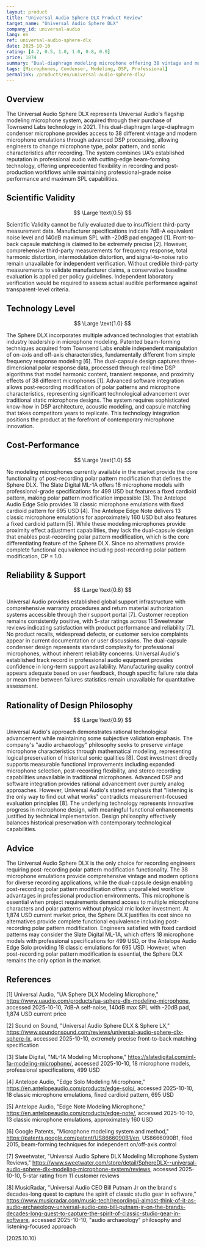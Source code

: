 ```yaml
---
layout: product
title: "Universal Audio Sphere DLX Product Review"
target_name: "Universal Audio Sphere DLX"
company_id: universal-audio
lang: en
ref: universal-audio-sphere-dlx
date: 2025-10-10
rating: [4.2, 0.5, 1.0, 1.0, 0.8, 0.9]
price: 1874
summary: "Dual-diaphragm modeling microphone offering 38 vintage and modern microphone emulations with post-recording modification capabilities, combining advanced DSP technology with professional-grade hardware specifications."
tags: [Microphones, Condenser, Modeling, DSP, Professional]
permalink: /products/en/universal-audio-sphere-dlx/
---
```


## Overview

The Universal Audio Sphere DLX represents Universal Audio's flagship modeling microphone system, acquired through their purchase of Townsend Labs technology in 2021. This dual-diaphragm large-diaphragm condenser microphone provides access to 38 different vintage and modern microphone emulations through advanced DSP processing, allowing engineers to change microphone type, polar pattern, and sonic characteristics after recording. The system combines UA's established reputation in professional audio with cutting-edge beam-forming technology, offering unprecedented flexibility in recording and post-production workflows while maintaining professional-grade noise performance and maximum SPL capabilities.

## Scientific Validity

$$ \Large \text{0.5} $$

Scientific Validity cannot be fully evaluated due to insufficient third-party measurement data. Manufacturer specifications indicate 7dB-A equivalent noise level and 140dB maximum SPL with -20dB pad engaged [1]. Front-to-back capsule matching is claimed to be extremely precise [2]. However, comprehensive third-party measurements for frequency response, total harmonic distortion, intermodulation distortion, and signal-to-noise ratio remain unavailable for independent verification. Without credible third-party measurements to validate manufacturer claims, a conservative baseline evaluation is applied per policy guidelines. Independent laboratory verification would be required to assess actual audible performance against transparent-level criteria.

## Technology Level

$$ \Large \text{1.0} $$

The Sphere DLX incorporates multiple advanced technologies that establish industry leadership in microphone modeling. Patented beam-forming techniques acquired from Townsend Labs enable independent manipulation of on-axis and off-axis characteristics, fundamentally different from simple frequency response modeling [6]. The dual-capsule design captures three-dimensional polar response data, processed through real-time DSP algorithms that model harmonic content, transient response, and proximity effects of 38 different microphones [1]. Advanced software integration allows post-recording modification of polar patterns and microphone characteristics, representing significant technological advancement over traditional static microphone designs. The system requires sophisticated know-how in DSP architecture, acoustic modeling, and capsule matching that takes competitors years to replicate. This technology integration positions the product at the forefront of contemporary microphone innovation.

## Cost-Performance

$$ \Large \text{1.0} $$

No modeling microphones currently available in the market provide the core functionality of post-recording polar pattern modification that defines the Sphere DLX. The Slate Digital ML-1A offers 18 microphone models with professional-grade specifications for 499 USD but features a fixed cardioid pattern, making polar pattern modification impossible [3]. The Antelope Audio Edge Solo provides 18 classic microphone emulations with fixed cardioid pattern for 695 USD [4]. The Antelope Edge Note delivers 13 classic microphone emulations for approximately 160 USD but also features a fixed cardioid pattern [5]. While these modeling microphones provide proximity effect adjustment capabilities, they lack the dual-capsule design that enables post-recording polar pattern modification, which is the core differentiating feature of the Sphere DLX. Since no alternatives provide complete functional equivalence including post-recording polar pattern modification, CP = 1.0.

## Reliability & Support

$$ \Large \text{0.8} $$

Universal Audio provides established global support infrastructure with comprehensive warranty procedures and return material authorization systems accessible through their support portal [7]. Customer reception remains consistently positive, with 5-star ratings across 11 Sweetwater reviews indicating satisfaction with product performance and reliability [7]. No product recalls, widespread defects, or customer service complaints appear in current documentation or user discussions. The dual-capsule condenser design represents standard complexity for professional microphones, without inherent reliability concerns. Universal Audio's established track record in professional audio equipment provides confidence in long-term support availability. Manufacturing quality control appears adequate based on user feedback, though specific failure rate data or mean time between failures statistics remain unavailable for quantitative assessment.

## Rationality of Design Philosophy

$$ \Large \text{0.9} $$

Universal Audio's approach demonstrates rational technological advancement while maintaining some subjective validation emphasis. The company's "audio archaeology" philosophy seeks to preserve vintage microphone characteristics through mathematical modeling, representing logical preservation of historical sonic qualities [8]. Cost investment directly supports measurable functional improvements including expanded microphone selection, post-recording flexibility, and stereo recording capabilities unavailable in traditional microphones. Advanced DSP and software integration provides rational advancement over purely analog approaches. However, Universal Audio's stated emphasis that "listening is the only way to find out what works" contradicts measurement-focused evaluation principles [8]. The underlying technology represents innovative progress in microphone design, with meaningful functional enhancements justified by technical implementation. Design philosophy effectively balances historical preservation with contemporary technological capabilities.

## Advice

The Universal Audio Sphere DLX is the only choice for recording engineers requiring post-recording polar pattern modification functionality. The 38 microphone emulations provide comprehensive vintage and modern options for diverse recording applications, while the dual-capsule design enabling post-recording polar pattern modification offers unparalleled workflow advantages in professional production environments. This microphone is essential when project requirements demand access to multiple microphone characters and polar patterns without physical mic locker investment. At 1,874 USD current market price, the Sphere DLX justifies its cost since no alternatives provide complete functional equivalence including post-recording polar pattern modification. Engineers satisfied with fixed cardioid patterns may consider the Slate Digital ML-1A, which offers 18 microphone models with professional specifications for 499 USD, or the Antelope Audio Edge Solo providing 18 classic emulations for 695 USD. However, when post-recording polar pattern modification is essential, the Sphere DLX remains the only option in the market.

## References

[1] Universal Audio, "UA Sphere DLX Modeling Microphone," https://www.uaudio.com/products/ua-sphere-dlx-modeling-microphone, accessed 2025-10-10, 7dB-A self-noise, 140dB max SPL with -20dB pad, 1,874 USD current price

[2] Sound on Sound, "Universal Audio Sphere DLX & Sphere LX," https://www.soundonsound.com/reviews/universal-audio-sphere-dlx-sphere-lx, accessed 2025-10-10, extremely precise front-to-back matching specification

[3] Slate Digital, "ML-1A Modeling Microphone," https://slatedigital.com/ml-1a-modeling-microphone/, accessed 2025-10-10, 18 microphone models, professional specifications, 499 USD

[4] Antelope Audio, "Edge Solo Modeling Microphone," https://en.antelopeaudio.com/products/edge-solo/, accessed 2025-10-10, 18 classic microphone emulations, fixed cardioid pattern, 695 USD

[5] Antelope Audio, "Edge Note Modeling Microphone," https://en.antelopeaudio.com/products/edge-note/, accessed 2025-10-10, 13 classic microphone emulations, approximately 160 USD

[6] Google Patents, "Microphone modeling system and method," https://patents.google.com/patent/US8666090B1/en, US8666090B1, filed 2015, beam-forming techniques for independent on/off-axis control

[7] Sweetwater, "Universal Audio Sphere DLX Modeling Microphone System Reviews," https://www.sweetwater.com/store/detail/SphereDLX--universal-audio-sphere-dlx-modeling-microphone-system/reviews, accessed 2025-10-10, 5-star rating from 11 customer reviews

[8] MusicRadar, "Universal Audio CEO Bill Putnam Jr on the brand's decades-long quest to capture the spirit of classic studio gear in software," https://www.musicradar.com/music-tech/recording/i-almost-think-of-it-as-audio-archaeology-universal-audio-ceo-bill-putnam-jr-on-the-brands-decades-long-quest-to-capture-the-spirit-of-classic-studio-gear-in-software, accessed 2025-10-10, "audio archaeology" philosophy and listening-focused approach

(2025.10.10)
